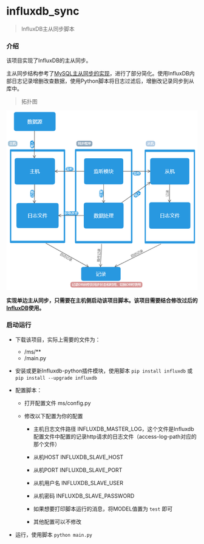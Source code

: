 # influxdb_sync
> InfluxDB主从同步脚本

### 介绍

该项目实现了InfluxDB的主从同步。

主从同步结构参考了[MySQL主从同步的实现](https://blog.csdn.net/linuxlsq/article/details/52606292)，进行了部分简化。使用InfluxDB内部日志记录增删改查数据，使用Python脚本将日志过滤后，增删改记录同步到从库中。

> 拓扑图

![InfluxDB同步系统](refer/InfluxDB同步系统.png)

**实现单边主从同步，只需要在主机侧启动该项目脚本。该项目需要结合修改过后的[InfluxDB](https://github.com/callELPSYCONGROO/influxdb)使用。**

### 启动运行

* 下载该项目，实际上需要的文件为：
    * /ms/**
    * /main.py
    
* 安装或更新Influxdb-python插件模块，使用脚本 `pip install influxdb` 或 `pip install --upgrade influxdb`

* 配置脚本：

    * 打开配置文件 ms/config.py
    
    * 修改以下配置为你的配置
        * 主机日志文件路径 INFLUXDB_MASTER_LOG，这个文件是Influxdb配置文件中配置的记录http请求的日志文件（access-log-path对应的那个文件）
        
        * 从机HOST INFLUXDB_SLAVE_HOST
        
        * 从机PORT INFLUXDB_SLAVE_PORT
        
        * 从机用户名 INFLUXDB_SLAVE_USER
        
        * 从机密码 INFLUXDB_SLAVE_PASSWORD
        
        * 如果想要打印脚本运行的消息，将MODEL值置为 `test` 即可
        
        * 其他配置可以不修改

* 运行，使用脚本 `python main.py`
